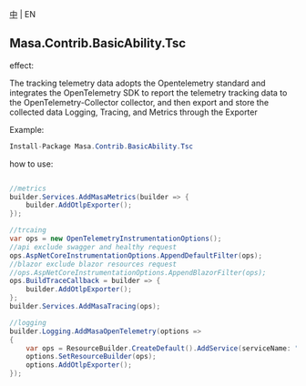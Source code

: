 [中](README.zh-CN.md) | EN

## Masa.Contrib.BasicAbility.Tsc

effect:

The tracking telemetry data adopts the Opentelemetry standard and integrates the OpenTelemetry SDK to report the telemetry tracking data to the OpenTelemetry-Collector collector, and then export and store the collected data Logging, Tracing, and Metrics through the Exporter

Example:


```C#
Install-Package Masa.Contrib.BasicAbility.Tsc
```

how to use:


```c#

//metrics
builder.Services.AddMasaMetrics(builder => {
    builder.AddOtlpExporter();
});

//trcaing
var ops = new OpenTelemetryInstrumentationOptions();
//api exclude swagger and healthy request
ops.AspNetCoreInstrumentationOptions.AppendDefaultFilter(ops);
//blazor exclude blazor resources request
//ops.AspNetCoreInstrumentationOptions.AppendBlazorFilter(ops);
ops.BuildTraceCallback = builder => {
    builder.AddOtlpExporter();
};
builder.Services.AddMasaTracing(ops);

//logging
builder.Logging.AddMasaOpenTelemetry(options =>
{
    var ops = ResourceBuilder.CreateDefault().AddService(serviceName: "servicename");
    options.SetResourceBuilder(ops);
    options.AddOtlpExporter();
});

```
